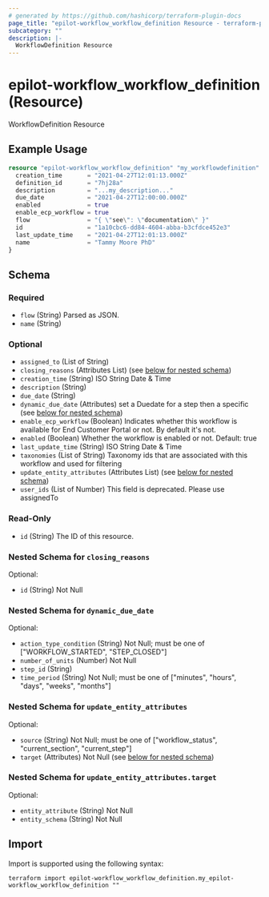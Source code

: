 ```yaml
---
# generated by https://github.com/hashicorp/terraform-plugin-docs
page_title: "epilot-workflow_workflow_definition Resource - terraform-provider-epilot-workflow"
subcategory: ""
description: |-
  WorkflowDefinition Resource
---
```


# epilot-workflow_workflow_definition (Resource)

WorkflowDefinition Resource

## Example Usage

```terraform
resource "epilot-workflow_workflow_definition" "my_workflowdefinition" {
  creation_time       = "2021-04-27T12:01:13.000Z"
  definition_id       = "7hj28a"
  description         = "...my_description..."
  due_date            = "2021-04-27T12:00:00.000Z"
  enabled             = true
  enable_ecp_workflow = true
  flow                = "{ \"see\": \"documentation\" }"
  id                  = "1a10cbc6-dd84-4604-abba-b3cfdce452e3"
  last_update_time    = "2021-04-27T12:01:13.000Z"
  name                = "Tammy Moore PhD"
}
```

<!-- schema generated by tfplugindocs -->
## Schema

### Required

- `flow` (String) Parsed as JSON.
- `name` (String)

### Optional

- `assigned_to` (List of String)
- `closing_reasons` (Attributes List) (see [below for nested schema](#nestedatt--closing_reasons))
- `creation_time` (String) ISO String Date & Time
- `description` (String)
- `due_date` (String)
- `dynamic_due_date` (Attributes) set a Duedate for a step then a specific (see [below for nested schema](#nestedatt--dynamic_due_date))
- `enable_ecp_workflow` (Boolean) Indicates whether this workflow is available for End Customer Portal or not. By default it's not.
- `enabled` (Boolean) Whether the workflow is enabled or not. Default: true
- `last_update_time` (String) ISO String Date & Time
- `taxonomies` (List of String) Taxonomy ids that are associated with this workflow and used for filtering
- `update_entity_attributes` (Attributes List) (see [below for nested schema](#nestedatt--update_entity_attributes))
- `user_ids` (List of Number) This field is deprecated. Please use assignedTo

### Read-Only

- `id` (String) The ID of this resource.

<a id="nestedatt--closing_reasons"></a>
### Nested Schema for `closing_reasons`

Optional:

- `id` (String) Not Null


<a id="nestedatt--dynamic_due_date"></a>
### Nested Schema for `dynamic_due_date`

Optional:

- `action_type_condition` (String) Not Null; must be one of ["WORKFLOW_STARTED", "STEP_CLOSED"]
- `number_of_units` (Number) Not Null
- `step_id` (String)
- `time_period` (String) Not Null; must be one of ["minutes", "hours", "days", "weeks", "months"]


<a id="nestedatt--update_entity_attributes"></a>
### Nested Schema for `update_entity_attributes`

Optional:

- `source` (String) Not Null; must be one of ["workflow_status", "current_section", "current_step"]
- `target` (Attributes) Not Null (see [below for nested schema](#nestedatt--update_entity_attributes--target))

<a id="nestedatt--update_entity_attributes--target"></a>
### Nested Schema for `update_entity_attributes.target`

Optional:

- `entity_attribute` (String) Not Null
- `entity_schema` (String) Not Null

## Import

Import is supported using the following syntax:

```shell
terraform import epilot-workflow_workflow_definition.my_epilot-workflow_workflow_definition ""
```

